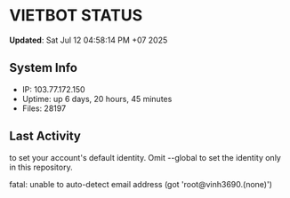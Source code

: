 # VIETBOT STATUS
**Updated**: Sat Jul 12 04:58:14 PM +07 2025

## System Info
- IP: 103.77.172.150
- Uptime: up 6 days, 20 hours, 45 minutes
- Files: 28197

## Last Activity

to set your account's default identity.
Omit --global to set the identity only in this repository.

fatal: unable to auto-detect email address (got 'root@vinh3690.(none)')
